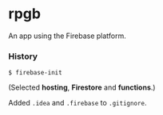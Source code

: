 # rpgb

An app using the Firebase platform.

### History
`$ firebase-init`

(Selected **hosting**, **Firestore** and **functions**.)

Added `.idea` and `.firebase` to `.gitignore`.